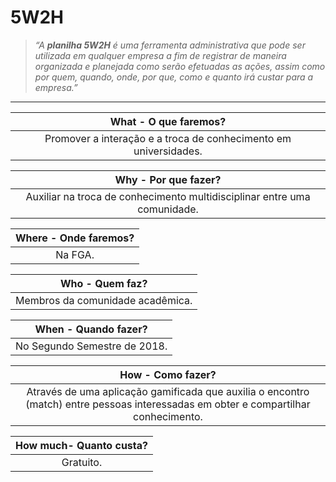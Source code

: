
# 5W2H

> _“A **planilha 5W2H** é uma ferramenta administrativa que pode ser utilizada em qualquer empresa a fim de registrar de maneira organizada e planejada como serão efetuadas as ações, assim como por quem, quando, onde, por que, como e quanto irá custar para a empresa.”_

---


| What - O que faremos? |
| :--: |
| Promover a interação e a troca de conhecimento em universidades. | 

| Why - Por que fazer? |
| :--: |
| Auxiliar na troca de conhecimento multidisciplinar entre uma comunidade. | 

| Where - Onde faremos? |
| :--: |
| Na FGA. | 

| Who - Quem faz? |
| :--: |
| Membros da comunidade acadêmica. | 

| When - Quando fazer? |
| :--: |
| No Segundo Semestre de 2018. | 

| How - Como fazer? |
| :--: |
| Através de uma aplicação gamificada que auxilia o encontro (match) entre pessoas interessadas em obter e compartilhar conhecimento. |

| How much- Quanto custa? |
| :--: |
| Gratuito. | 

